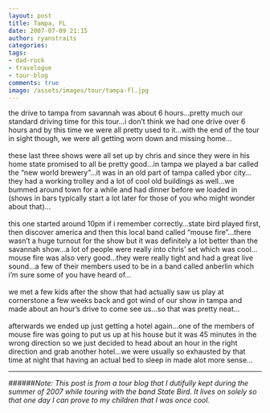 ```yaml
---
layout: post
title: Tampa, FL
date: 2007-07-09 21:15
author: ryanstraits
categories: 
tags:
- dad-rock
- travelogue
- tour-blog
comments: true
image: /assets/images/tour/tampa-fl.jpg
---
```


<!-- break -->

the drive to tampa from savannah was about 6 hours…pretty much our standard driving time for this tour…i don’t think we had one drive over 6 hours and by this time we were all pretty used to it…with the end of the tour in sight though, we were all getting worn down and missing home…<br /><br />these last three shows were all set up by chris and since they were in his home state promised to all be pretty good…in tampa we played a bar called the “new world brewery”…it was in an old part of tampa called ybor city…they had a working trolley and a lot of cool old buildings as well…we bummed around town for a while and had dinner before we loaded in (shows in bars typically start a lot later for those of you who might wonder about that)…<br /><br />this one started around 10pm if i remember correctly…state bird played first, then discover america and then this local band called “mouse fire”…there wasn’t a huge turnout for the show but it was definitely a lot better than the savannah show…a lot of people were really into chris’ set which was cool…mouse fire was also very good…they were really tight and had a great live sound…a few of their members used to be in a band called anberlin which i’m sure some of you have heard of…<br /><br />we met a few kids after the show that had actually saw us play at cornerstone a few weeks back and got wind of our show in tampa and made about an hour’s drive to come see us…so that was pretty neat…<br /><br />afterwards we ended up just getting a hotel again…one of the members of mouse fire was going to put us up at his house but it was 45 minutes in the wrong direction so we just decided to head about an hour in the right direction and grab another hotel…we were usually so exhausted by that time at night that having an actual bed to sleep in made alot more sense...

---

######*Note: This post is from a tour blog that I dutifully kept during the summer of 2007 while touring with the band State Bird. It lives on solely so that one day I can prove to my children that I was once cool.*
